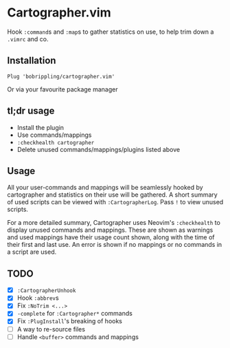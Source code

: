 # Cartographer.vim

Hook `:command`s and `:map`s to gather statistics on use, to help trim down a `.vimrc` and co.

## Installation

```vim
Plug 'bobrippling/cartographer.vim'
```

Or via your favourite package manager

## tl;dr usage

- Install the plugin
- Use commands/mappings
- `:checkhealth cartographer`
- Delete unused commands/mappings/plugins listed above

## Usage

All your user-commands and mappings will be seamlessly hooked by cartographer and statistics on their use will be gathered.
A short summary of used scripts can be viewed with `:CartographerLog`. Pass `!` to view unused scripts.

For a more detailed summary, Cartographer uses Neovim's `:checkhealth` to display unused commands and mappings. These are shown as warnings and used mappings have their usage count shown, along with the time of their first and last use. An error is shown if no mappings or no commands in a script are used.

## TODO

- [x] `:CartographerUnhook`
- [x] Hook `:abbrev`s
- [x] Fix `:NoTrim <...>`
- [x] `-complete` for `:Cartographer*` commands
- [x] Fix `:PlugInstall`'s breaking of hooks
- [ ] A way to re-source files
- [ ] Handle `<buffer>` commands and mappings
